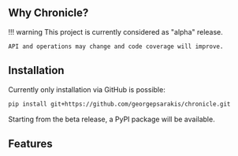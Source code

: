## Why Chronicle?

!!! warning 
    This project is currently considered as "alpha" release. 
    
    API and operations may change and code coverage will improve.    

## Installation

Currently only installation via GitHub is possible:

```bash
pip install git+https://github.com/georgepsarakis/chronicle.git
```

Starting from the beta release, a PyPI package will be available.

## Features
